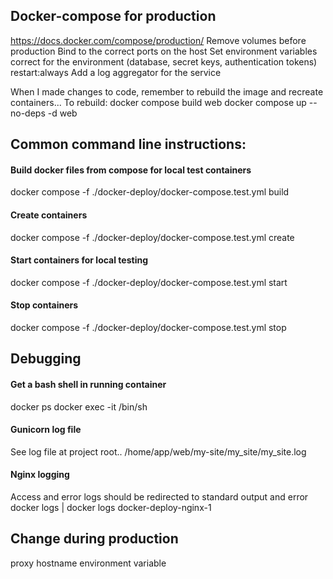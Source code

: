## Docker-compose for production
https://docs.docker.com/compose/production/
Remove volumes before production
Bind to the correct ports on the host
Set environment variables correct for the environment (database, secret keys, authentication tokens)
restart:always
Add a log aggregator for the service

When I made changes to code, remember to rebuild the image and recreate containers...
To rebuild: docker compose build web
docker compose up --no-deps -d web

## Common command line instructions:
#### Build docker files from compose for local test containers
docker compose -f ./docker-deploy/docker-compose.test.yml build
#### Create containers
docker compose -f ./docker-deploy/docker-compose.test.yml create
#### Start containers for local testing
docker compose -f ./docker-deploy/docker-compose.test.yml start
#### Stop containers
docker compose -f ./docker-deploy/docker-compose.test.yml stop


## Debugging
#### Get a bash shell in running container
docker ps
docker exec -it <container hash> /bin/sh
#### Gunicorn log file
See log file at project root.. /home/app/web/my-site/my_site/my_site.log
#### Nginx logging
Access and error logs should be redirected to standard output and error
docker logs <container name or ID> | docker logs docker-deploy-nginx-1

## Change during production
proxy hostname environment variable

